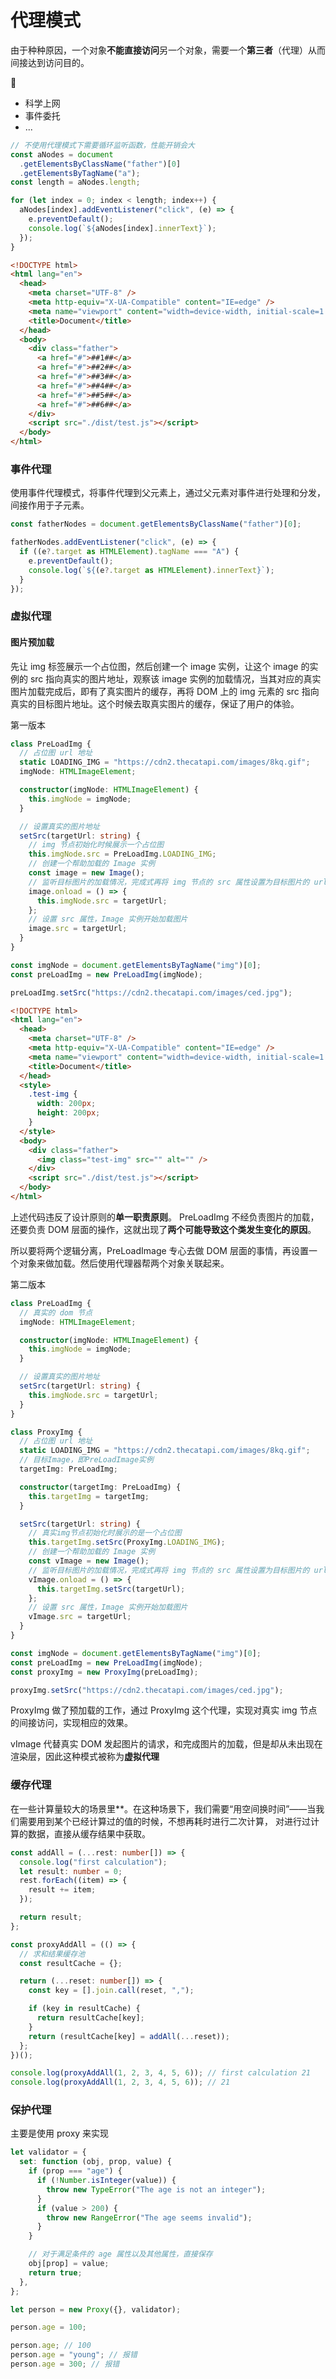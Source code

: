 # 代理模式

由于种种原因，一个对象**不能直接访问**另一个对象，需要一个**第三者**（代理）从而间接达到访问目的。

🌰

- 科学上网
- 事件委托
- ...

```typescript
// 不使用代理模式下需要循环监听函数，性能开销会大
const aNodes = document
  .getElementsByClassName("father")[0]
  .getElementsByTagName("a");
const length = aNodes.length;

for (let index = 0; index < length; index++) {
  aNodes[index].addEventListener("click", (e) => {
    e.preventDefault();
    console.log(`${aNodes[index].innerText}`);
  });
}
```

```html
<!DOCTYPE html>
<html lang="en">
  <head>
    <meta charset="UTF-8" />
    <meta http-equiv="X-UA-Compatible" content="IE=edge" />
    <meta name="viewport" content="width=device-width, initial-scale=1.0" />
    <title>Document</title>
  </head>
  <body>
    <div class="father">
      <a href="#">##1##</a>
      <a href="#">##2##</a>
      <a href="#">##3##</a>
      <a href="#">##4##</a>
      <a href="#">##5##</a>
      <a href="#">##6##</a>
    </div>
    <script src="./dist/test.js"></script>
  </body>
</html>
```

### 事件代理

使用事件代理模式，将事件代理到父元素上，通过父元素对事件进行处理和分发，间接作用于子元素。

```typescript
const fatherNodes = document.getElementsByClassName("father")[0];

fatherNodes.addEventListener("click", (e) => {
  if ((e?.target as HTMLElement).tagName === "A") {
    e.preventDefault();
    console.log(`${(e?.target as HTMLElement).innerText}`);
  }
});
```

### 虚拟代理

#### 图片预加载

先让 img 标签展示一个占位图，然后创建一个 image 实例，让这个 image 的实例的 src 指向真实的图片地址，观察该 image 实例的加载情况，当其对应的真实图片加载完成后，即有了真实图片的缓存，再将 DOM 上的 img 元素的 src 指向真实的目标图片地址。这个时候去取真实图片的缓存，保证了用户的体验。

第一版本

```typescript
class PreLoadImg {
  // 占位图 url 地址
  static LOADING_IMG = "https://cdn2.thecatapi.com/images/8kq.gif";
  imgNode: HTMLImageElement;

  constructor(imgNode: HTMLImageElement) {
    this.imgNode = imgNode;
  }

  // 设置真实的图片地址
  setSrc(targetUrl: string) {
    // img 节点初始化时候展示一个占位图
    this.imgNode.src = PreLoadImg.LOADING_IMG;
    // 创建一个帮助加载的 Image 实例
    const image = new Image();
    // 监听目标图片的加载情况，完成式再将 img 节点的 src 属性设置为目标图片的 url
    image.onload = () => {
      this.imgNode.src = targetUrl;
    };
    // 设置 src 属性，Image 实例开始加载图片
    image.src = targetUrl;
  }
}

const imgNode = document.getElementsByTagName("img")[0];
const preLoadImg = new PreLoadImg(imgNode);

preLoadImg.setSrc("https://cdn2.thecatapi.com/images/ced.jpg");
```

```html
<!DOCTYPE html>
<html lang="en">
  <head>
    <meta charset="UTF-8" />
    <meta http-equiv="X-UA-Compatible" content="IE=edge" />
    <meta name="viewport" content="width=device-width, initial-scale=1.0" />
    <title>Document</title>
  </head>
  <style>
    .test-img {
      width: 200px;
      height: 200px;
    }
  </style>
  <body>
    <div class="father">
      <img class="test-img" src="" alt="" />
    </div>
    <script src="./dist/test.js"></script>
  </body>
</html>
```

上述代码违反了设计原则的**单一职责原则**。 PreLoadImg 不经负责图片的加载，还要负责 DOM 层面的操作，这就出现了**两个可能导致这个类发生变化的原因**。

所以要将两个逻辑分离，PreLoadImage 专心去做 DOM 层面的事情，再设置一个对象来做加载。然后使用代理器帮两个对象关联起来。

第二版本

```typescript
class PreLoadImg {
  // 真实的 dom 节点
  imgNode: HTMLImageElement;

  constructor(imgNode: HTMLImageElement) {
    this.imgNode = imgNode;
  }

  // 设置真实的图片地址
  setSrc(targetUrl: string) {
    this.imgNode.src = targetUrl;
  }
}

class ProxyImg {
  // 占位图 url 地址
  static LOADING_IMG = "https://cdn2.thecatapi.com/images/8kq.gif";
  // 目标Image，即PreLoadImage实例
  targetImg: PreLoadImg;

  constructor(targetImg: PreLoadImg) {
    this.targetImg = targetImg;
  }

  setSrc(targetUrl: string) {
    // 真实img节点初始化时展示的是一个占位图
    this.targetImg.setSrc(ProxyImg.LOADING_IMG);
    // 创建一个帮助加载的 Image 实例
    const vImage = new Image();
    // 监听目标图片的加载情况，完成式再将 img 节点的 src 属性设置为目标图片的 url
    vImage.onload = () => {
      this.targetImg.setSrc(targetUrl);
    };
    // 设置 src 属性，Image 实例开始加载图片
    vImage.src = targetUrl;
  }
}

const imgNode = document.getElementsByTagName("img")[0];
const preLoadImg = new PreLoadImg(imgNode);
const proxyImg = new ProxyImg(preLoadImg);

proxyImg.setSrc("https://cdn2.thecatapi.com/images/ced.jpg");
```

ProxyImg 做了预加载的工作，通过 ProxyImg 这个代理，实现对真实 img 节点的间接访问，实现相应的效果。

vImage 代替真实 DOM 发起图片的请求，和完成图片的加载，但是却从未出现在渲染层，因此这种模式被称为**虚拟代理**

### 缓存代理

在一些计算量较大的场景里\*\*。在这种场景下，我们需要“用空间换时间”——当我们需要用到某个已经计算过的值的时候，不想再耗时进行二次计算，
对进行过计算的数据，直接从缓存结果中获取。

```typescript
const addAll = (...rest: number[]) => {
  console.log("first calculation");
  let result: number = 0;
  rest.forEach((item) => {
    result += item;
  });

  return result;
};

const proxyAddAll = (() => {
  // 求和结果缓存池
  const resultCache = {};

  return (...reset: number[]) => {
    const key = [].join.call(reset, ",");

    if (key in resultCache) {
      return resultCache[key];
    }
    return (resultCache[key] = addAll(...reset));
  };
})();

console.log(proxyAddAll(1, 2, 3, 4, 5, 6)); // first calculation 21
console.log(proxyAddAll(1, 2, 3, 4, 5, 6)); // 21
```

### 保护代理

主要是使用 proxy 来实现

```typescript
let validator = {
  set: function (obj, prop, value) {
    if (prop === "age") {
      if (!Number.isInteger(value)) {
        throw new TypeError("The age is not an integer");
      }
      if (value > 200) {
        throw new RangeError("The age seems invalid");
      }
    }

    // 对于满足条件的 age 属性以及其他属性，直接保存
    obj[prop] = value;
    return true;
  },
};

let person = new Proxy({}, validator);

person.age = 100;

person.age; // 100
person.age = "young"; // 报错
person.age = 300; // 报错
```
